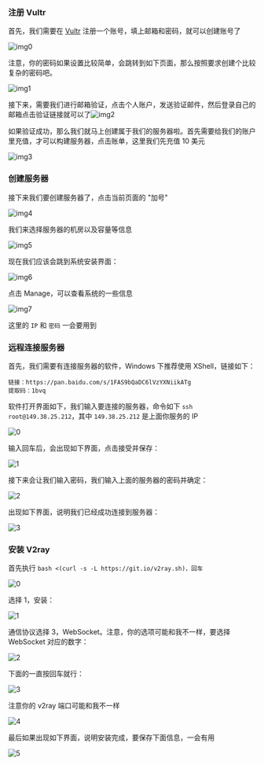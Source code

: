 ### 注册 Vultr

首先，我们需要在 [Vultr](https://www.vultr.com/?ref=8038470) 注册一个账号，填上邮箱和密码，就可以创建账号了



![img0](./pic/server/0.png)

注意，你的密码如果设置比较简单，会跳转到如下页面，那么按照要求创建个比较复杂的密码吧。

![img1](./pic/server/1.png)



接下来，需要我们进行邮箱验证，点击个人账户，发送验证邮件，然后登录自己的邮箱点击验证链接就可以了![img2](./pic/server/2.png)



如果验证成功，那么我们就马上创建属于我们的服务器啦。首先需要给我们的账户里充值，才可以构建服务器，点击账单，这里我们先充值 10 美元

![img3](./pic/server/3.png)



### 创建服务器

接下来我们要创建服务器了，点击当前页面的 "加号"

![img4](./pic/server/4.png)



我们来选择服务器的机房以及容量等信息

![img5](./pic/server/5.png)

现在我们应该会跳到系统安装界面：

![img6](./pic/server/6.png)

点击 Manage，可以查看系统的一些信息

![img7](./pic/server/7.png)

这里的 `IP` 和 `密码` 一会要用到



### 远程连接服务器

首先，我们需要有连接服务器的软件，Windows 下推荐使用 XShell，链接如下：

```
链接：https://pan.baidu.com/s/1FAS9bQaDC6lVzYXNiikATg 
提取码：1bvq 
```

软件打开界面如下，我们输入要连接的服务器，命令如下 `ssh root@149.38.25.212`，其中 `149.38.25.212` 是上面你服务的 IP

![0](./pic/ssh/0.png)

输入回车后，会出现如下界面，点击接受并保存：

![1](./pic/ssh/1.png)

接下来会让我们输入密码，我们输入上面的服务器的密码并确定：

![2](./pic/ssh/2.png)

出现如下界面，说明我们已经成功连接到服务器：

![3](./pic/ssh/3.png)



### 安装 V2ray

首先执行 `bash <(curl -s -L https://git.io/v2ray.sh)，回车  `

![0](./pic/v2ray/0.png)

选择 1，安装：

![1](./pic/v2ray/1.png)

通信协议选择 3，WebSocket。注意，你的选项可能和我不一样，要选择 WebSocket 对应的数字：

![2](./pic/v2ray/2.png)

下面的一直按回车就行：

![3](./pic/v2ray/3.png)

注意你的 v2ray 端口可能和我不一样

![4](./pic/v2ray/4.png)

最后如果出现如下界面，说明安装完成，要保存下面信息，一会有用

![5](./pic/v2ray/5.png)